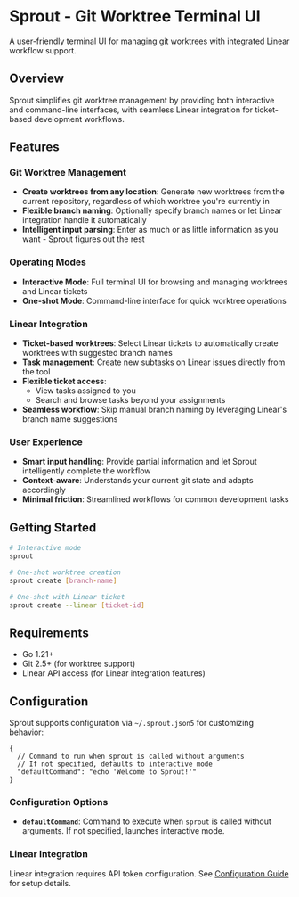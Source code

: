 # Sprout - Git Worktree Terminal UI

A user-friendly terminal UI for managing git worktrees with integrated Linear workflow support.

## Overview

Sprout simplifies git worktree management by providing both interactive and command-line interfaces, with seamless Linear integration for ticket-based development workflows.

## Features

### Git Worktree Management
- **Create worktrees from any location**: Generate new worktrees from the current repository, regardless of which worktree you're currently in
- **Flexible branch naming**: Optionally specify branch names or let Linear integration handle it automatically
- **Intelligent input parsing**: Enter as much or as little information as you want - Sprout figures out the rest

### Operating Modes
- **Interactive Mode**: Full terminal UI for browsing and managing worktrees and Linear tickets
- **One-shot Mode**: Command-line interface for quick worktree operations

### Linear Integration
- **Ticket-based worktrees**: Select Linear tickets to automatically create worktrees with suggested branch names
- **Task management**: Create new subtasks on Linear issues directly from the tool
- **Flexible ticket access**: 
  - View tasks assigned to you
  - Search and browse tasks beyond your assignments
- **Seamless workflow**: Skip manual branch naming by leveraging Linear's branch name suggestions

### User Experience
- **Smart input handling**: Provide partial information and let Sprout intelligently complete the workflow
- **Context-aware**: Understands your current git state and adapts accordingly
- **Minimal friction**: Streamlined workflows for common development tasks

## Getting Started

```bash
# Interactive mode
sprout

# One-shot worktree creation
sprout create [branch-name]

# One-shot with Linear ticket
sprout create --linear [ticket-id]
```

## Requirements

- Go 1.21+
- Git 2.5+ (for worktree support)
- Linear API access (for Linear integration features)

## Configuration

Sprout supports configuration via `~/.sprout.json5` for customizing behavior:

```json5
{
  // Command to run when sprout is called without arguments
  // If not specified, defaults to interactive mode
  "defaultCommand": "echo 'Welcome to Sprout!'"
}
```

### Configuration Options

- **`defaultCommand`**: Command to execute when `sprout` is called without arguments. If not specified, launches interactive mode.

### Linear Integration

Linear integration requires API token configuration. See [Configuration Guide](docs/configuration.md) for setup details.